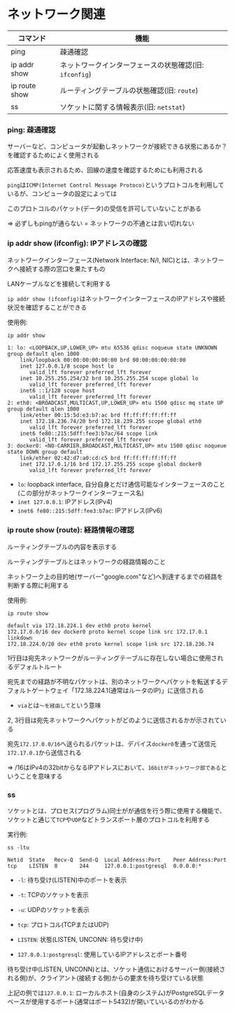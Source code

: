 # ネットワーク関連

| コマンド      | 機能                                                   |
|---------------|--------------------------------------------------------|
| ping          | 疎通確認                                               |
| ip addr show  | ネットワークインターフェースの状態確認(旧: `ifconfig`) |
| ip route show | ルーティングテーブルの状態確認(旧: `route`)            |
| ss            | ソケットに関する情報表示(旧: `netstat`)                |

### ping: 疎通確認

サーバーなど、コンピュータが起動しネットワークが接続できる状態にあるか？を確認するためによく使用される

応答速度も表示されるため、回線の速度を確認するためにも利用される

`ping`は`ICMP(Internet Control Message Protoco)`というプロトコルを利用しているが、コンピュータの設定によっては

このプロトコルのパケット(データ)の受信を許可していないことがある

=> 必ずしもpingが通らない = ネットワークの不通とは言い切れない

### ip addr show (ifconfig): IPアドレスの確認

ネットワークインターフェース(Network Interface: N/I, NIC)とは、ネットワークへ接続する際の窓口を果たすもの

LANケーブルなどを接続して利用する

`ip addr show (ifconfig)`はネットワークインターフェースのIPアドレスや接続状況を確認することができる

使用例:

```
ip addr show

1: lo: <LOOPBACK,UP,LOWER_UP> mtu 65536 qdisc noqueue state UNKNOWN group default qlen 1000
    link/loopback 00:00:00:00:00:00 brd 00:00:00:00:00:00
    inet 127.0.0.1/8 scope host lo
       valid_lft forever preferred_lft forever
    inet 10.255.255.254/32 brd 10.255.255.254 scope global lo
       valid_lft forever preferred_lft forever
    inet6 ::1/128 scope host
       valid_lft forever preferred_lft forever
2: eth0: <BROADCAST,MULTICAST,UP,LOWER_UP> mtu 1500 qdisc mq state UP group default qlen 1000
    link/ether 00:15:5d:e3:b7:ac brd ff:ff:ff:ff:ff:ff
    inet 172.18.236.74/20 brd 172.18.239.255 scope global eth0
       valid_lft forever preferred_lft forever
    inet6 fe80::215:5dff:fee3:b7ac/64 scope link
       valid_lft forever preferred_lft forever
3: docker0: <NO-CARRIER,BROADCAST,MULTICAST,UP> mtu 1500 qdisc noqueue state DOWN group default
    link/ether 02:42:d7:a0:cd:c5 brd ff:ff:ff:ff:ff:ff
    inet 172.17.0.1/16 brd 172.17.255.255 scope global docker0
       valid_lft forever preferred_lft forever
```

- `lo`: loopback interface, 自分自身とだけ通信可能なインターフェースのこと(この部分がネットワークインターフェース名)
- `inet 127.0.0.1`: IPアドレス(IPv4)
- `inet6 fe80::215:5dff:fee3:b7ac`: IPアドレス(IPv6)

### ip route show (route): 経路情報の確認

ルーティングテーブルの内容を表示する

ルーティングテーブルとはネットワークの経路情報のこと

ネットワーク上の目的地(サーバー"google.com"など)へ到達するまでの経路を判断する際に利用する

使用例:

```
ip route show

default via 172.18.224.1 dev eth0 proto kernel
172.17.0.0/16 dev docker0 proto kernel scope link src 172.17.0.1 linkdown
172.18.224.0/20 dev eth0 proto kernel scope link src 172.18.236.74
```

1行目は宛先ネットワークがルーティングテーブルに存在しない場合に使用されるデフォルトルート

宛先までの経路が不明なパケットは、別のネットワークへパケットを転送するデフォルトゲートウェイ「172.18.224.1(通常はルータのIP)」に送信される

- `via`とは`～を経由して`という意味

2, 3行目は宛先ネットワークへパケットがどのように送信されるかが示されている

宛先`172.17.0.0/16`へ送られるパケットは、デバイス`docker0`を通って送信元`172.17.0.1`から送信される

=> /16はIPv4の32bitからなるIPアドレスにおいて、`16bitがネットワーク部である`ということを意味する

### ss

ソケットとは、プロセス(プログラム)同士がが通信を行う際に使用する機能で、ソケットと通じて`TCP`や`UDP`などトランスポート層のプロトコルを利用する

実行例:

```
ss -ltu

Netid  State   Recv-Q  Send-Q  Local Address:Port    Peer Address:Port
tcp    LISTEN  0       244     127.0.0.1:postgresql  0.0.0.0:*
```

- `-l`: 待ち受け(LISTEN)中のポートを表示
- `-t`: TCPのソケットを表示
- `-u`: UDPのソケットを表示

- `tcp`: プロトコル(TCPまたはUDP)
- `LISTEN`: 状態(LISTEN, UNCONN: 待ち受け中)
- `127.0.0.1:postgresql`: 使用しているIPアドレスとポート番号

待ち受け中(LISTEN, UNCONN)とは、ソケット通信におけるサーバー側(接続される側)が、クライアント(接続する側)からの要求を待ち受けている状態

上記の例では`127.0.0.1`: ローカルホスト(自身のシステム)がPostgreSQLデータベースが使用するポート(通常はポート5432)が開いていいるのがわかる

